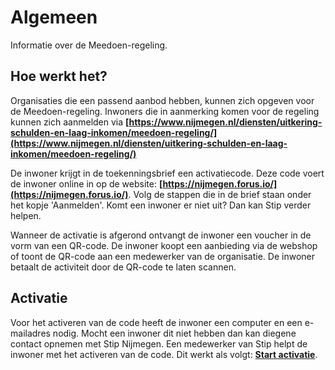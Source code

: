 # Algemeen

Informatie over de Meedoen-regeling.

## Hoe werkt het?
Organisaties die een passend aanbod hebben, kunnen zich opgeven voor de Meedoen-regeling. Inwoners die in aanmerking komen voor de regeling kunnen zich aanmelden via **[https://www.nijmegen.nl/diensten/uitkering-schulden-en-laag-inkomen/meedoen-regeling/](https://www.nijmegen.nl/diensten/uitkering-schulden-en-laag-inkomen/meedoen-regeling/)**

De inwoner krijgt in de toekenningsbrief een activatiecode. Deze code voert de inwoner online in op de website: **[https://nijmegen.forus.io/](https://nijmegen.forus.io/)**. Volg de stappen die in de brief staan onder het kopje 'Aanmelden'. Komt een inwoner er niet uit? Dan kan Stip verder helpen.

Wanneer de activatie is afgerond ontvangt de inwoner een voucher in de vorm van een QR-code.
De inwoner koopt een aanbieding via de webshop of toont de QR-code aan een medewerker van de organisatie. De inwoner betaalt de activiteit door de QR-code te laten scannen.


## Activatie
Voor het activeren van de code heeft de inwoner een computer en een e-mailadres nodig. Mocht een inwoner dit niet hebben dan kan diegene contact opnemen met Stip Nijmegen. Een medewerker van Stip helpt de inwoner met het activeren van de code. Dit werkt als volgt: **[Start activatie](https://help.forus.io/nijmegen/stips/activatie/)**.
